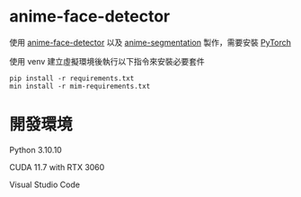 # anime-face-detector

使用 [anime-face-detector](https://github.com/hysts/anime-face-detector) 以及 [anime-segmentation](https://github.com/SkyTNT/anime-segmentation) 製作，需要安裝 [PyTorch](https://pytorch.org/get-started/locally/)

使用 venv 建立虛擬環境後執行以下指令來安裝必要套件

```
pip install -r requirements.txt
min install -r mim-requirements.txt
```

# 開發環境

Python 3.10.10

CUDA 11.7 with RTX 3060

Visual Studio Code
